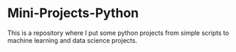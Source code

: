 # Mini-Projects-Python

This is a repository where I put some python projects from simple scripts to machine learning and data science projects.